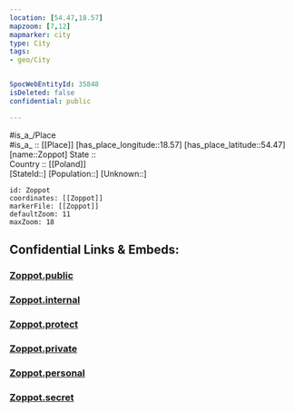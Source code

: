 ```yaml
---
location: [54.47,18.57] 
mapzoom: [7,12] 
mapmarker: city 
type: City
tags:
- geo/City


SpocWebEntityId: 35848
isDeleted: false
confidential: public

---
```

#is_a_/Place  
#is_a_ :: [[Place]] 
[has_place_longitude::18.57] 
[has_place_latitude::54.47] 
[name::Zoppot] 
State ::  
Country :: [[Poland]]  
[StateId::] 
[Population::] 
[Unknown::] 


```leaflet
id: Zoppot
coordinates: [[Zoppot]] 
markerFile: [[Zoppot]] 
defaultZoom: 11 
maxZoom: 18
```


## Confidential Links & Embeds: 

### [Zoppot.public](/_public/\Earth\Continent\Europe\Europe~East\Poland\Provinces~Poland\Pomeranian\CityZoppot.public.md) 

### [Zoppot.internal](/_internal/\Earth\Continent\Europe\Europe~East\Poland\Provinces~Poland\Pomeranian\CityZoppot.internal.md) 

### [Zoppot.protect](/_protect/\Earth\Continent\Europe\Europe~East\Poland\Provinces~Poland\Pomeranian\CityZoppot.protect.md) 

### [Zoppot.private](/_private/\Earth\Continent\Europe\Europe~East\Poland\Provinces~Poland\Pomeranian\CityZoppot.private.md) 

### [Zoppot.personal](/_personal/\Earth\Continent\Europe\Europe~East\Poland\Provinces~Poland\Pomeranian\CityZoppot.personal.md) 

### [Zoppot.secret](/_secret/\Earth\Continent\Europe\Europe~East\Poland\Provinces~Poland\Pomeranian\CityZoppot.secret.md)

